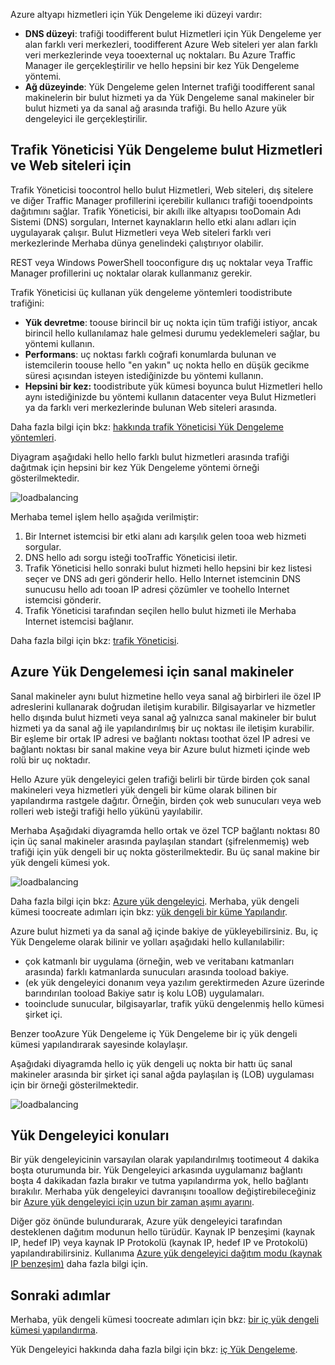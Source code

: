 

Azure altyapı hizmetleri için Yük Dengeleme iki düzeyi vardır:

* **DNS düzeyi**: trafiği toodifferent bulut Hizmetleri için Yük Dengeleme yer alan farklı veri merkezleri, toodifferent Azure Web siteleri yer alan farklı veri merkezlerinde veya tooexternal uç noktaları. Bu Azure Traffic Manager ile gerçekleştirilir ve hello hepsini bir kez Yük Dengeleme yöntemi.
* **Ağ düzeyinde**: Yük Dengeleme gelen Internet trafiği toodifferent sanal makinelerin bir bulut hizmeti ya da Yük Dengeleme sanal makineler bir bulut hizmeti ya da sanal ağ arasında trafiği. Bu hello Azure yük dengeleyici ile gerçekleştirilir.

## <a name="traffic-manager-load-balancing-for-cloud-services-and-websites"></a>Trafik Yöneticisi Yük Dengeleme bulut Hizmetleri ve Web siteleri için
Trafik Yöneticisi toocontrol hello bulut Hizmetleri, Web siteleri, dış sitelere ve diğer Traffic Manager profillerini içerebilir kullanıcı trafiği tooendpoints dağıtımını sağlar. Trafik Yöneticisi, bir akıllı ilke altyapısı tooDomain Adı Sistemi (DNS) sorguları, Internet kaynakların hello etki alanı adları için uygulayarak çalışır. Bulut Hizmetleri veya Web siteleri farklı veri merkezlerinde Merhaba dünya genelindeki çalıştırıyor olabilir.

REST veya Windows PowerShell tooconfigure dış uç noktalar veya Traffic Manager profillerini uç noktalar olarak kullanmanız gerekir.

Trafik Yöneticisi üç kullanan yük dengeleme yöntemleri toodistribute trafiğini:

* **Yük devretme**: toouse birincil bir uç nokta için tüm trafiği istiyor, ancak birincil hello kullanılamaz hale gelmesi durumu yedeklemeleri sağlar, bu yöntemi kullanın.
* **Performans**: uç noktası farklı coğrafi konumlarda bulunan ve istemcilerin toouse hello "en yakın" uç nokta hello en düşük gecikme süresi açısından isteyen istediğinizde bu yöntemi kullanın.
* **Hepsini bir kez:** toodistribute yük kümesi boyunca bulut Hizmetleri hello aynı istediğinizde bu yöntemi kullanın datacenter veya Bulut Hizmetleri ya da farklı veri merkezlerinde bulunan Web siteleri arasında.

Daha fazla bilgi için bkz: [hakkında trafik Yöneticisi Yük Dengeleme yöntemleri](../articles/traffic-manager/traffic-manager-routing-methods.md).

Diyagram aşağıdaki hello hello farklı bulut hizmetleri arasında trafiği dağıtmak için hepsini bir kez Yük Dengeleme yöntemi örneği gösterilmektedir.

![loadbalancing](./media/virtual-machines-common-load-balance/TMSummary.png)

Merhaba temel işlem hello aşağıda verilmiştir:

1. Bir Internet istemcisi bir etki alanı adı karşılık gelen tooa web hizmeti sorgular.
2. DNS hello adı sorgu isteği tooTraffic Yöneticisi iletir.
3. Trafik Yöneticisi hello sonraki bulut hizmeti hello hepsini bir kez listesi seçer ve DNS adı geri gönderir hello. Hello Internet istemcinin DNS sunucusu hello adı tooan IP adresi çözümler ve toohello Internet istemcisi gönderir.
4. Trafik Yöneticisi tarafından seçilen hello bulut hizmeti ile Merhaba Internet istemcisi bağlanır.

Daha fazla bilgi için bkz: [trafik Yöneticisi](../articles/traffic-manager/traffic-manager-overview.md).

## <a name="azure-load-balancing-for-virtual-machines"></a>Azure Yük Dengelemesi için sanal makineler
Sanal makineler aynı bulut hizmetine hello veya sanal ağ birbirleri ile özel IP adreslerini kullanarak doğrudan iletişim kurabilir. Bilgisayarlar ve hizmetler hello dışında bulut hizmeti veya sanal ağ yalnızca sanal makineler bir bulut hizmeti ya da sanal ağ ile yapılandırılmış bir uç noktası ile iletişim kurabilir. Bir eşleme bir ortak IP adresi ve bağlantı noktası toothat özel IP adresi ve bağlantı noktası bir sanal makine veya bir Azure bulut hizmeti içinde web rolü bir uç noktadır.

Hello Azure yük dengeleyici gelen trafiği belirli bir türde birden çok sanal makineleri veya hizmetleri yük dengeli bir küme olarak bilinen bir yapılandırma rastgele dağıtır. Örneğin, birden çok web sunucuları veya web rolleri web isteği trafiği hello yükünü yayılabilir.

Merhaba Aşağıdaki diyagramda hello ortak ve özel TCP bağlantı noktası 80 için üç sanal makineler arasında paylaşılan standart (şifrelenmemiş) web trafiği için yük dengeli bir uç nokta gösterilmektedir. Bu üç sanal makine bir yük dengeli kümesi yok.

![loadbalancing](./media/virtual-machines-common-load-balance/LoadBalancing.png)

Daha fazla bilgi için bkz: [Azure yük dengeleyici](../articles/load-balancer/load-balancer-overview.md). Merhaba, yük dengeli kümesi toocreate adımları için bkz: [yük dengeli bir küme Yapılandır](../articles/load-balancer/load-balancer-get-started-internet-arm-ps.md).

Azure bulut hizmeti ya da sanal ağ içinde bakiye de yükleyebilirsiniz. Bu, iç Yük Dengeleme olarak bilinir ve yolları aşağıdaki hello kullanılabilir:

* çok katmanlı bir uygulama (örneğin, web ve veritabanı katmanları arasında) farklı katmanlarda sunucuları arasında tooload bakiye.
* (ek yük dengeleyici donanım veya yazılım gerektirmeden Azure üzerinde barındırılan tooload Bakiye satır iş kolu LOB) uygulamaları.
* tooinclude sunucular, bilgisayarlar, trafik yükü dengelenmiş hello kümesi şirket içi.

Benzer tooAzure Yük Dengeleme iç Yük Dengeleme bir iç yük dengeli kümesi yapılandırarak sayesinde kolaylaşır.

Aşağıdaki diyagramda hello iç yük dengeli uç nokta bir hattı üç sanal makineler arasında bir şirket içi sanal ağda paylaşılan iş (LOB) uygulaması için bir örneği gösterilmektedir.

![loadbalancing](./media/virtual-machines-common-load-balance/LOBServers.png)

## <a name="load-balancer-considerations"></a>Yük Dengeleyici konuları
Bir yük dengeleyicinin varsayılan olarak yapılandırılmış tootimeout 4 dakika boşta oturumunda bir. Yük Dengeleyici arkasında uygulamanız bağlantı boşta 4 dakikadan fazla bırakır ve tutma yapılandırma yok, hello bağlantı bırakılır. Merhaba yük dengeleyici davranışını tooallow değiştirebileceğiniz bir [Azure yük dengeleyici için uzun bir zaman aşımı ayarını](../articles/load-balancer/load-balancer-tcp-idle-timeout.md).

Diğer göz önünde bulundurarak, Azure yük dengeleyici tarafından desteklenen dağıtım modunun hello türüdür. Kaynak IP benzeşimi (kaynak IP, hedef IP) veya kaynak IP Protokolü (kaynak IP, hedef IP ve Protokolü) yapılandırabilirsiniz. Kullanıma [Azure yük dengeleyici dağıtım modu (kaynak IP benzeşim)](../articles/load-balancer/load-balancer-distribution-mode.md) daha fazla bilgi için.

## <a name="next-steps"></a>Sonraki adımlar
Merhaba, yük dengeli kümesi toocreate adımları için bkz: [bir iç yük dengeli kümesi yapılandırma](../articles/load-balancer/load-balancer-get-started-ilb-arm-ps.md).

Yük Dengeleyici hakkında daha fazla bilgi için bkz: [iç Yük Dengeleme](../articles/load-balancer/load-balancer-internal-overview.md).

